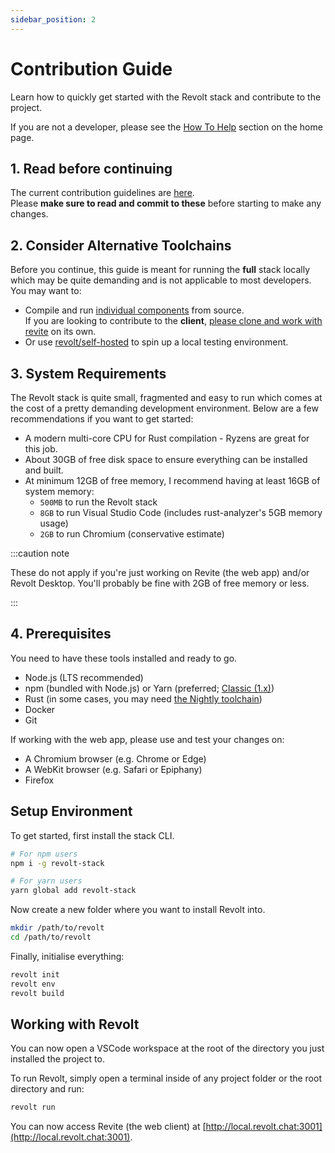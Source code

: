 ```yaml
---
sidebar_position: 2
---
```


# Contribution Guide

Learn how to quickly get started with the Revolt stack and contribute to the project.

If you are not a developer, please see the [How To Help](/#how-to-help) section on the home page.

## 1. Read before continuing

The current contribution guidelines are [here](https://github.com/revoltchat/revolt/discussions/282#discussion-3777997).<br/>Please **make sure to read and commit to these** before starting to make any changes.

## 2. Consider Alternative Toolchains

Before you continue, this guide is meant for running the **full** stack locally which may be quite demanding and is not applicable to most developers. You may want to:
- Compile and run [individual components](https://github.com/revoltchat) from source.<br/>If you are looking to contribute to the **client**, [please clone and work with revite](https://github.com/revoltchat/revite) on its own.
- Or use [revolt/self-hosted](https://github.com/revoltchat/self-hosted) to spin up a local testing environment.

## 3. System Requirements

The Revolt stack is quite small, fragmented and easy to run which comes at the cost of a pretty demanding development environment. Below are a few recommendations if you want to get started:

- A modern multi-core CPU for Rust compilation - Ryzens are great for this job.
- About 30GB of free disk space to ensure everything can be installed and built.
- At minimum 12GB of free memory, I recommend having at least 16GB of system memory:
  - `500MB` to run the Revolt stack
  - `8GB` to run Visual Studio Code (includes rust-analyzer's 5GB memory usage)
  - `2GB` to run Chromium (conservative estimate)

:::caution note

These do not apply if you're just working on Revite (the web app) and/or Revolt Desktop. You'll probably be fine with 2GB of free memory or less.

:::

## 4. Prerequisites

You need to have these tools installed and ready to go.

- Node.js (LTS recommended)
- npm (bundled with Node.js) or Yarn (preferred; [Classic (1.x)](https://classic.yarnpkg.com/lang/en/))
- Rust (in some cases, you may need [the Nightly toolchain](https://rust-lang.github.io/rustup/concepts/channels.html#working-with-nightly-rust))
- Docker
- Git

If working with the web app, please use and test your changes on:
- A Chromium browser (e.g. Chrome or Edge)
- A WebKit browser (e.g. Safari or Epiphany)
- Firefox

## Setup Environment

To get started, first install the stack CLI.

```bash
# For npm users
npm i -g revolt-stack

# For yarn users
yarn global add revolt-stack
```

Now create a new folder where you want to install Revolt into.

```bash
mkdir /path/to/revolt
cd /path/to/revolt
```

Finally, initialise everything:

```bash
revolt init
revolt env
revolt build
```

## Working with Revolt

You can now open a VSCode workspace at the root of the directory you just installed the project to.

To run Revolt, simply open a terminal inside of any project folder or the root directory and run:

```bash
revolt run
```

You can now access Revite (the web client) at [http://local.revolt.chat:3001](http://local.revolt.chat:3001).
